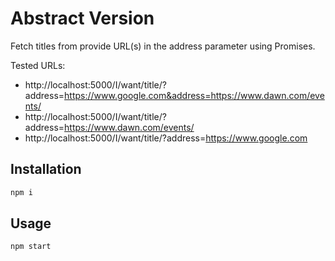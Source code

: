 # Abstract Version

Fetch titles from provide URL(s) in the address parameter using Promises.

Tested URLs:

  - http://localhost:5000/I/want/title/?address=https://www.google.com&address=https://www.dawn.com/events/
  - http://localhost:5000/I/want/title/?address=https://www.dawn.com/events/
  - http://localhost:5000/I/want/title/?address=https://www.google.com

## Installation


```bash
npm i
```

## Usage

```
npm start
```
